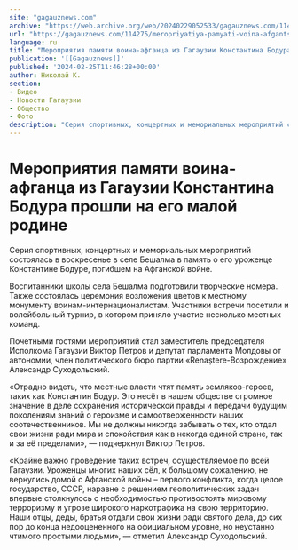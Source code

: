 ```yaml
---
site: "gagauznews.com"
archive: "https://web.archive.org/web/20240229052533/gagauznews.com/114275/meropriyatiya-pamyati-voina-afgantsa-iz-gagauzii-konstantina-bodura-proshli-na-ego-maloj-rodine.html"
url: "https://gagauznews.com/114275/meropriyatiya-pamyati-voina-afgantsa-iz-gagauzii-konstantina-bodura-proshli-na-ego-maloj-rodine.html"
language: ru
title: "Мероприятия памяти воина-афганца из Гагаузии Константина Бодура прошли на его малой родине"
publication: '[[Gagauznews]]'
published: '2024-02-25T11:46:28+00:00'
author: Николай К.
section:
- Видео
- Новости Гагаузии
- Общество
- Фото
description: "Серия спортивных, концертных и мемориальных мероприятий состоялась в воскресенье в селе Бешалма в память о его уроженце Константине Бодуре, погибшем на Афганской войне. Воспитанники школы села Бешалма подготовили творческие номера. Также состоялась церемония возложения цветов к местному монументу воинам-интернационалистам. Участники встречи посетили и волейбольный турнир, в котором приняло участие несколько местных команд. Почетными гостями мероприятий стал заместитель председателя Исполкома Гагаузии Виктор Петров и депутат парламента Молдовы от автономии, член политического бюро партии «Renaștere-Возрождение» Александр Суходольский. «Отрадно видеть, что местные власти чтят память земляков-героев, таких как Константин Бодур. Это несёт в нашем обществе огромное значение в деле сохранения исторической правды и […]"
---
```


# Мероприятия памяти воина-афганца из Гагаузии Константина Бодура прошли на его малой родине

Серия спортивных, концертных и мемориальных мероприятий состоялась в воскресенье в селе Бешалма в память о его уроженце Константине Бодуре, погибшем на Афганской войне.

Воспитанники школы села Бешалма подготовили творческие номера. Также состоялась церемония возложения цветов к местному монументу воинам-интернационалистам. Участники встречи посетили и волейбольный турнир, в котором приняло участие несколько местных команд.

Почетными гостями мероприятий стал заместитель председателя Исполкома Гагаузии Виктор Петров и депутат парламента Молдовы от автономии, член политического бюро партии «Renaștere-Возрождение» Александр Суходольский.

«Отрадно видеть, что местные власти чтят память земляков-героев, таких как Константин Бодур. Это несёт в нашем обществе огромное значение в деле сохранения исторической правды и передачи будущим поколениям знаний о героизме и самоотверженности наших соотечественников. Мы не должны никогда забывать о тех, кто отдал свои жизни ради мира и спокойствия как в некогда единой стране, так и за её пределами», — подчеркнул Виктор Петров.

«Крайне важно проведение таких встреч, осуществляемое по всей Гагаузии. Уроженцы многих наших сёл, к большому сожалению, не вернулись домой с Афганской войны – первого конфликта, когда целое государство, СССР, наравне с решением геополитических задач впервые столкнулось с необходимостью противостоять мировому терроризму и угрозе широкого наркотрафика на свою территорию. Наши отцы, деды, братья отдали свои жизни ради святого дела, до сих пор до конца недооцененного на официальном уровне, но неустанно чтимого простыми людьми», — отметил Александр Суходольский.